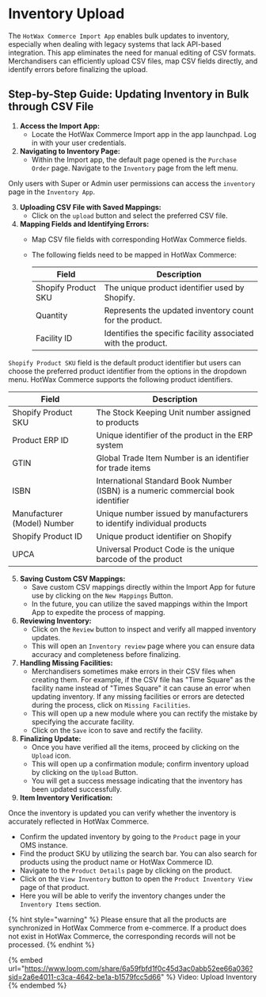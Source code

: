# Inventory Upload

The `HotWax Commerce Import App` enables bulk updates to inventory, especially when dealing with legacy systems that lack API-based integration. This app eliminates the need for manual editing of CSV formats. Merchandisers can efficiently upload CSV files, map CSV fields directly, and identify errors before finalizing the upload.

## Step-by-Step Guide: Updating Inventory in Bulk through CSV File

1. **Access the Import App:**
   * Locate the HotWax Commerce Import app in the app launchpad. Log in with your user credentials.
2. **Navigating to Inventory Page:**
   * Within the Import app, the default page opened is the `Purchase Order` page. Navigate to the `Inventory` page from the left menu.

Only users with Super or Admin user permissions can access the `inventory` page in the `Inventory App`.

3. **Uploading CSV File with Saved Mappings:**
   * Click on the `upload` button and select the preferred CSV file.
4. **Mapping Fields and Identifying Errors:**
   * Map CSV file fields with corresponding HotWax Commerce fields.
   *   The following fields need to be mapped in HotWax Commerce:

       | Field               | Description                                                   |
       | ------------------- | ------------------------------------------------------------- |
       | Shopify Product SKU | The unique product identifier used by Shopify.                |
       | Quantity            | Represents the updated inventory count for the product.       |
       | Facility ID         | Identifies the specific facility associated with the product. |

`Shopify Product SKU` field is the default product identifier but users can choose the preferred product identifier from the options in the dropdown menu. HotWax Commerce supports the following product identifiers.

| Field                       | Description                                                                       |
| --------------------------- | --------------------------------------------------------------------------------- |
| Shopify Product SKU         | The Stock Keeping Unit number assigned to products                                |
| Product ERP ID              | Unique identifier of the product in the ERP system                                |
| GTIN                        | Global Trade Item Number is an identifier for trade items                         |
| ISBN                        | International Standard Book Number (ISBN) is a numeric commercial book identifier |
| Manufacturer (Model) Number | Unique number issued by manufacturers to identify individual products             |
| Shopify Product ID          | Unique product identifier on Shopify                                              |
| UPCA                        | Universal Product Code is the unique barcode of the product                       |

5. **Saving Custom CSV Mappings:**
   * Save custom CSV mappings directly within the Import App for future use by clicking on the `New Mappings` Button.
   * In the future, you can utilize the saved mappings within the Import App to expedite the process of mapping.
6. **Reviewing Inventory:**
   * Click on the `Review` button to inspect and verify all mapped inventory updates.
   * This will open an `Inventory review` page where you can ensure data accuracy and completeness before finalizing.
7. **Handling Missing Facilities:**
   * Merchandisers sometimes make errors in their CSV files when creating them. For example, if the CSV file has "Time Square" as the facility name instead of "Times Square" it can cause an error when updating inventory. If any missing facilities or errors are detected during the process, click on `Missing Facilities`.
   * This will open up a new module where you can rectify the mistake by specifying the accurate facility.
   * Click on the `Save` icon to save and rectify the facility.
8. **Finalizing Update:**
   * Once you have verified all the items, proceed by clicking on the `Upload` icon.
   * This will open up a confirmation module; confirm inventory upload by clicking on the `Upload` Button.
   * You will get a success message indicating that the inventory has been updated successfully.
9. **Item Inventory Verification:**

Once the inventory is updated you can verify whether the inventory is accurately reflected in HotWax Commerce.

* Confirm the updated inventory by going to the `Product` page in your OMS instance.
* Find the product SKU by utilizing the search bar. You can also search for products using the product name or HotWax Commerce ID.
* Navigate to the `Product Details` page by clicking on the product.
* Click on the `View Inventory` button to open the `Product Inventory View` page of that product.
* Here you will be able to verify the inventory changes under the `Inventory Items` section.

{% hint style="warning" %}
Please ensure that all the products are synchronized in HotWax Commerce from e-commerce. If a product does not exist in HotWax Commerce, the corresponding records will not be processed.
{% endhint %}

{% embed url="https://www.loom.com/share/6a59fbfd1f0c45d3ac0abb52ee66a036?sid=2a6e4011-c3ca-4642-be1a-b1579fcc5d66" %}
Video: Upload Inventory
{% endembed %}
